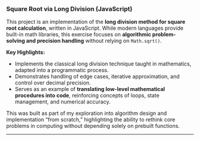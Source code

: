 ### Square Root via Long Division (JavaScript)

This project is an implementation of the **long division method for square root calculation**, written in JavaScript. While modern languages provide built-in math libraries, this exercise focuses on **algorithmic problem-solving and precision handling** without relying on `Math.sqrt()`.

**Key Highlights:**

* Implements the classical long division technique taught in mathematics, adapted into a programmatic process.
* Demonstrates handling of edge cases, iterative approximation, and control over decimal precision.
* Serves as an example of **translating low-level mathematical procedures into code**, reinforcing concepts of loops, state management, and numerical accuracy.

This was built as part of my exploration into algorithm design and implementation “from scratch,” highlighting the ability to rethink core problems in computing without depending solely on prebuilt functions.

---